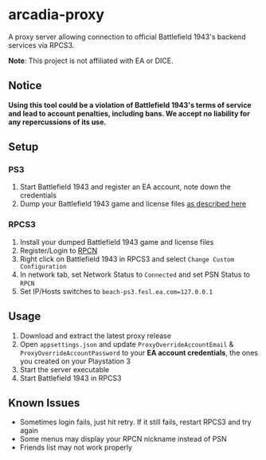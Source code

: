 # arcadia-proxy

A proxy server allowing connection to official Battlefield 1943's backend services via RPCS3.

**Note**: This project is not affiliated with EA or DICE.

## Notice

**Using this tool could be a violation of Battlefield 1943's terms of service and lead to account penalties, including bans. We accept no liability for any repercussions of its use.**

## Setup

### PS3

1. Start Battlefield 1943 and register an EA account, note down the credentials
1. Dump your Battlefield 1943 game and license files [as described here](https://wiki.rpcs3.net/index.php?title=Help%3ADumping_PlayStation_3_games)

### RPCS3

1. Install your dumped Battlefield 1943 game and license files
1. Register/Login to [RPCN](https://wiki.rpcs3.net/index.php?title=Help:Netplay)
1. Right click on Battlefield 1943 in RPCS3 and select `Change Custom Configuration`
1. In network tab, set Network Status to `Connected` and set PSN Status to `RPCN`
1. Set IP/Hosts switches to `beach-ps3.fesl.ea.com=127.0.0.1`

## Usage

1. Download and extract the latest proxy release
1. Open `appsettings.json` and update `ProxyOverrideAccountEmail` & `ProxyOverrideAccountPassword` to your **EA account credentials**, the ones you created on your Playstation 3
1. Start the server executable
1. Start Battlefield 1943 in RPCS3

## Known Issues

* Sometimes login fails, just hit retry. If it still fails, restart RPCS3 and try again
* Some menus may display your RPCN nickname instead of PSN
* Friends list may not work properly